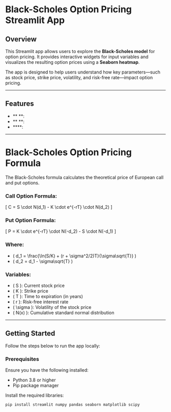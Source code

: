 # Black-Scholes Option Pricing Streamlit App

## Overview
This Streamlit app allows users to explore the **Black-Scholes model** for option pricing. It provides interactive widgets for input variables and visualizes the resulting option prices using a **Seaborn heatmap**.

The app is designed to help users understand how key parameters—such as stock price, strike price, volatility, and risk-free rate—impact option pricing.

---

## Features
- ** **: 
- ** **:
- ****:

---

# Black-Scholes Option Pricing Formula

The Black-Scholes formula calculates the theoretical price of European call and put options.

### Call Option Formula:


\[ C = S \cdot N(d_1) - K \cdot e^{-rT} \cdot N(d_2) \]



### Put Option Formula:


\[ P = K \cdot e^{-rT} \cdot N(-d_2) - S \cdot N(-d_1) \]



### Where:
- \( d_1 = \frac{\ln(S/K) + (r + \sigma^2/2)T}{\sigma\sqrt{T}} \)
- \( d_2 = d_1 - \sigma\sqrt{T} \)

### Variables:
- \( S \): Current stock price
- \( K \): Strike price
- \( T \): Time to expiration (in years)
- \( r \): Risk-free interest rate
- \( \sigma \): Volatility of the stock price
- \( N(x) \): Cumulative standard normal distribution

---

## Getting Started
Follow the steps below to run the app locally:

### Prerequisites
Ensure you have the following installed:
- Python 3.8 or higher
- Pip package manager

Install the required libraries:
```bash
pip install streamlit numpy pandas seaborn matplotlib scipy
